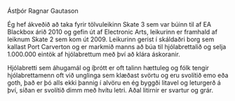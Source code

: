 Ástþór Ragnar Gautason

Ég hef ákveðið að taka fyrir tölvuleikinn Skate 3 sem var búinn til af EA Blackbox árið 2010 og gefin út af Electronic Arts, leikurinn er framhald af leiknum Skate 2 sem kom út 2009. Leikurinn gerist í skáldaðri borg sem kallast Port Carverton og er markmið manns að búa til hjólabrettalið og selja 1.000.000 eintök af hjólabrettum með því að klára áskoranir.

Hjólabretti sem áhugamál og íþrótt er oft talinn hættuleg og fólk tengir hjólabrettamenn oft við unglinga sem klæðast svörtu og eru svolítið emo eða goth, það er þó alls ekki þannig í alvöru en ég byggði litavel og leturgerð á því, síðan er svolítið dimm með hvítu letri. Aðal litirnir er svartur og grár.
